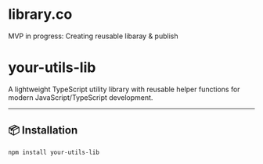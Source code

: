# library.co

MVP in progress: Creating reusable libaray & publish


# your-utils-lib

A lightweight TypeScript utility library with reusable helper functions for modern JavaScript/TypeScript development.

---

## 📦 Installation

```bash
npm install your-utils-lib
